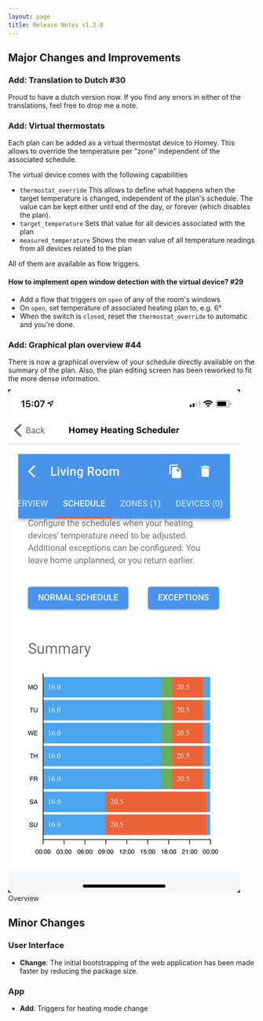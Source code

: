```yaml
---
layout: page
title: Release Notes v1.2.0
---
```


## Major Changes and Improvements

### **Add**: Translation to Dutch #30
Proud to have a dutch version now. If you find any errors in either of the translations, feel free to drop me a note.

### **Add**: Virtual thermostats
Each plan can be added as a virtual thermostat device to Homey. This allows to override the temperature per "zone" independent of the associated schedule.

The virtual device comes with the following capabilities
- `thermostat_override` This allows to define what happens when the target temperature is changed, independent of the plan's schedule. The value can be kept either until end of the day, or forever (which disables the plan).
- `target_temperature` Sets that value for all devices associated with the plan
- `measured_temperature` Shows the mean value of all temperature readings from all devices related to the plan

All of them are available as flow triggers.

#### How to implement open window detection with the virtual device? #29
- Add a flow that triggers on `open` of any of the room's windows
- On `open`, set temperature of associated heating plan to, e.g. 6°
- When the switch is `closed`, reset the `thermostat_override` to automatic and you're done.

### **Add**: Graphical plan overview #44
There is now a graphical overview of your schedule directly available on the summary of the plan. Also, the plan editing screen has been reworked to fit the more dense information.

<screenshots>
    <screenshot>
        <img src="../assets/screens/schedule.png" />
        <div>Overview</div>
    </screenshot>
</screenshots>

## Minor Changes

### User Interface
- **Change**: The initial bootstrapping of the web application has been made faster by reducing the package size.

### App
- **Add**: Triggers for heating mode change

